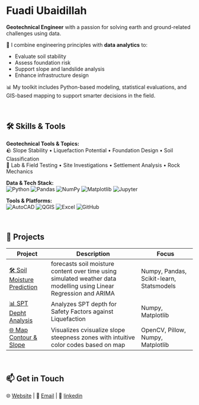 <br>

# Fuadi Ubaidillah


**Geotechnical Engineer** with a passion for solving earth and ground-related challenges using data.

🔎 I combine engineering principles with **data analytics** to:
- Evaluate soil stability
- Assess foundation risk
- Support slope and landslide analysis
- Enhance infrastructure design

📊 My toolkit includes Python-based modeling, statistical evaluations, and GIS-based mapping to support smarter decisions in the field.

<br>

## 🛠️ Skills & Tools

**Geotechnical Tools & Topics:**  
🪨 Slope Stability • Liquefaction Potential • Foundation Design • Soil Classification  
🧪 Lab & Field Testing • Site Investigations • Settlement Analysis • Rock Mechanics  

**Data & Tech Stack:**  
![Python](https://img.shields.io/badge/-Python-3776AB?style=flat&logo=python&logoColor=white)
![Pandas](https://img.shields.io/badge/-Pandas-150458?style=flat&logo=pandas)
![NumPy](https://img.shields.io/badge/-NumPy-013243?style=flat&logo=numpy)
![Matplotlib](https://img.shields.io/badge/-Matplotlib-11557c?style=flat)
![Jupyter](https://img.shields.io/badge/-Jupyter-F37626?style=flat&logo=jupyter&logoColor=white)

**Tools & Platforms:**  
![AutoCAD](https://img.shields.io/badge/-AutoCAD-e10e20?style=flat&logo=autodesk)
![QGIS](https://img.shields.io/badge/-QGIS-589632?style=flat)
![Excel](https://img.shields.io/badge/-Excel-217346?style=flat&logo=microsoft-excel&logoColor=white)
![GitHub](https://img.shields.io/badge/-GitHub-181717?style=flat&logo=github)

<br>

## 🧩 Projects

| Project | Description | Focus |
|--------|-------------|-------|
| [🛠️ Soil Moisture Prediction](https://github.com/fuadiub/Soil-Moisture-Prediction/blob/main/soil_moisture_prediction.ipynb) | forecasts soil moisture content over time using simulated weather data modelling using Linear Regression and ARIMA | Numpy, Pandas, Scikit-learn, Statsmodels |
| [📊 SPT Depht Analysis](https://github.com/fuadiub/SPT-Depth/blob/main/spt_depth.ipynb) | Analyzes SPT depth for Safety Factors against Liquefaction | Numpy, Matplotlib |
| [🌐 Map Contour & Slope](https://github.com/fuadiub/Map-Contour-Slope/blob/main/map_contour_slope.ipynb) | Visualizes cvisualize slope steepness zones with intuitive color codes based on map | OpenCV, Pillow, Numpy, Matplotlib |

<br>

## 📫 Get in Touch

🌐 [Website](https://fuadiub.github.io/Portfolio/)  |  📧 [Email](mailto:fuadiub77@gmail.com)  |  💼 [linkedin](https://linkedin.com/in/fuadiubaidillah)

